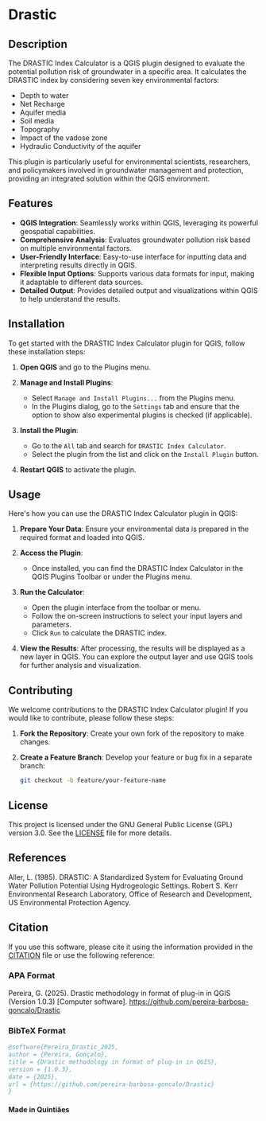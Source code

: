 # Drastic

## Description

The DRASTIC Index Calculator is a QGIS plugin designed to evaluate the potential pollution risk of groundwater in a specific area. It calculates the DRASTIC index by considering seven key environmental factors:

- Depth to water
- Net Recharge
- Aquifer media
- Soil media
- Topography
- Impact of the vadose zone
- Hydraulic Conductivity of the aquifer

This plugin is particularly useful for environmental scientists, researchers, and policymakers involved in groundwater management and protection, providing an integrated solution within the QGIS environment.

## Features

- **QGIS Integration**: Seamlessly works within QGIS, leveraging its powerful geospatial capabilities.
- **Comprehensive Analysis**: Evaluates groundwater pollution risk based on multiple environmental factors.
- **User-Friendly Interface**: Easy-to-use interface for inputting data and interpreting results directly in QGIS.
- **Flexible Input Options**: Supports various data formats for input, making it adaptable to different data sources.
- **Detailed Output**: Provides detailed output and visualizations within QGIS to help understand the results.

## Installation

To get started with the DRASTIC Index Calculator plugin for QGIS, follow these installation steps:

1. **Open QGIS** and go to the Plugins menu.

2. **Manage and Install Plugins**:
   - Select `Manage and Install Plugins...` from the Plugins menu.
   - In the Plugins dialog, go to the `Settings` tab and ensure that the option to show also experimental plugins is checked (if applicable).

3. **Install the Plugin**:
   - Go to the `All` tab and search for `DRASTIC Index Calculator`.
   - Select the plugin from the list and click on the `Install Plugin` button.

4. **Restart QGIS** to activate the plugin.

## Usage

Here's how you can use the DRASTIC Index Calculator plugin in QGIS:

1. **Prepare Your Data**: Ensure your environmental data is prepared in the required format and loaded into QGIS.

2. **Access the Plugin**:
   - Once installed, you can find the DRASTIC Index Calculator in the QGIS Plugins Toolbar or under the Plugins menu.

3. **Run the Calculator**:
   - Open the plugin interface from the toolbar or menu.
   - Follow the on-screen instructions to select your input layers and parameters.
   - Click `Run` to calculate the DRASTIC index.

4. **View the Results**: After processing, the results will be displayed as a new layer in QGIS. You can explore the output layer and use QGIS tools for further analysis and visualization.

## Contributing

We welcome contributions to the DRASTIC Index Calculator plugin! If you would like to contribute, please follow these steps:

1. **Fork the Repository**: Create your own fork of the repository to make changes.

2. **Create a Feature Branch**: Develop your feature or bug fix in a separate branch:
   ```bash
   git checkout -b feature/your-feature-name
## License

This project is licensed under the GNU General Public License (GPL) version 3.0. See the [LICENSE](LICENSE) file for more details.

## References

Aller, L. (1985). DRASTIC: A Standardized System for Evaluating Ground Water Pollution Potential Using Hydrogeologic Settings. Robert S. Kerr Environmental Research Laboratory, Office of Research and Development, US Environmental Protection Agency.

## Citation

If you use this software, please cite it using the information provided in the [CITATION](CITATION) file or use the following reference:

### APA Format
Pereira, G. (2025). Drastic methodology in format of plug-in in QGIS (Version 1.0.3) [Computer software]. https://github.com/pereira-barbosa-goncalo/Drastic

### BibTeX Format
```bibtex
@software{Pereira_Drastic_2025,
author = {Pereira, Gonçalo},
title = {Drastic methodology in format of plug-in in QGIS},
version = {1.0.3},
date = {2025},
url = {https://github.com/pereira-barbosa-goncalo/Drastic}
}
```
#### Made in Quintiães
